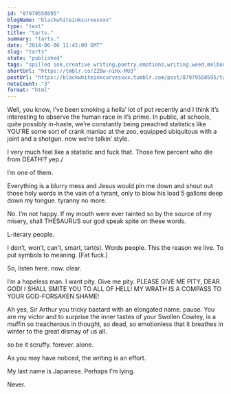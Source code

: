 ```yaml
---
id: "87979550595"
blogName: "blackwhiteinkcurvesxxx"
type: "text"
title: "tarts."
summary: "tarts."
date: "2014-06-06 11:45:00 GMT"
slug: "tarts"
state: "published"
tags: "spilled ink,creative writing,poetry,emotions,writing,weed,melbourne"
shortUrl: "https://tmblr.co/ZZ0w-n1Hx-MU3"
postUrl: "https://blackwhiteinkcurvesxxx.tumblr.com/post/87979550595/tarts"
noteCount: "3"
format: "html"
---
```


Well, you know, I’ve been smoking a hella’ lot of pot recently and I think it’s interesting to observe the human race in it’s prime. In public, at schools, quite possibly in-haste, we’re constantly being preached statistics like YOU’RE some sort of crank maniac at the zoo, equipped ubiquitous with a joint and a shotgun. now we’re talkin’ style.

I very much feel like a statistic and fuck that. Those few percent who die from DEATH!? yep./

I’m one of them. 

Everything is a blurry mess and Jesus would pin me down and shout out those holy words in the vain of a tyrant, only to blow his load 5 gallons deep down my tongue. tyranny no more.

No. I’m not happy. If my mouth were ever tainted so by the source of my misery, shall THESAURUS our god speak spite on these words. 

L-iterary people. 

I don’t, won’t, can’t, smart, tart(s). Words people. This the reason we live. To put symbols to meaning. [Fat fuck.] 

So, listen here. now. clear. 

I’m a hopeless man. I want pity. Give me pity. PLEASE GIVE ME PITY, DEAR GOD! I SHALL SMITE YOU TO ALL OF HELL! MY WRATH IS A COMPASS TO YOUR GOD-FORSAKEN SHAME!

Ah yes, Sir Arthur you tricky bastard with an elongated name. pause. You are my victor and to surprise the inner tastes of your Swollen Cowley, is a muffin so treacherous in thought, so dead, so emotionless that it breathes in winter to the great dismay of us all.

so be it scruffy. forever. alone.

As you may have noticed, the writing is an effort. 

My last name is Japanese. Perhaps I’m lying. 

Never.